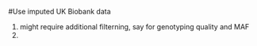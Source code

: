#Use imputed UK Biobank data

1. might require additional filterning, say for genotyping quality and MAF
2. 

